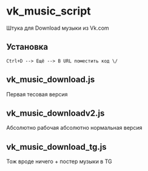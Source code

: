 # vk_music_script
Штука для Download музыки из Vk.com

## Установка
```chrome
Ctrl+D --> Ещё --> В URL поместить код \/

```
## vk_music_download.js
Первая тесовая версия

## vk_music_downloadv2.js
Абсолютно рабочая абсолютно нормальная версия

## vk_music_download_tg.js
Тож вроде ничего + постер музыки в TG